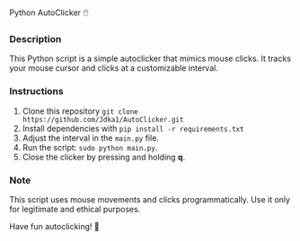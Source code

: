 Python AutoClicker 🖱️

### Description
This Python script is a simple autoclicker that mimics mouse clicks. It tracks your mouse cursor and clicks at a customizable interval.

### Instructions
1. Clone this repository ```git clone https://github.com/Jdka1/AutoClicker.git```
2. Install dependencies with ```pip install -r requirements.txt```
3. Adjust the interval in the `main.py` file.
4. Run the script: `sudo python main.py`.
5. Close the clicker by pressing and holding **q**.

### Note
This script uses mouse movements and clicks programmatically. Use it only for legitimate and ethical purposes.

Have fun autoclicking! 🚀